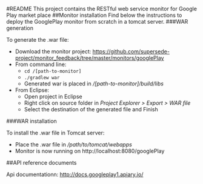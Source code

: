 #README
This project contains the RESTful web service monitor for Google Play market place
##Monitor installation
Find below the instructions to deploy the GooglePlay monitor from scratch in a tomcat server.
###WAR generation

To generate the .war file:
- Download the monitor project: https://github.com/supersede-project/monitor_feedback/tree/master/monitors/googlePlay
- From command line:
	- `cd /[path-to-monitor]`
    - `./gradlew war`
    - Generated war is placed in _/[path-to-monitor]/build/libs_
- From Eclipse:
	- Open project in Eclipse
    - Right click on source folder in _Project Explorer > Export > WAR file_
    - Select the destination of the generated file and Finish

###WAR installation

To install the .war file in Tomcat server:
- Place the .war file in _/path/to/tomcat/webapps_
- Monitor is now running on http://localhost:8080/googlePlay

##API reference documents

Api documentationn: http://docs.googleplay1.apiary.io/


